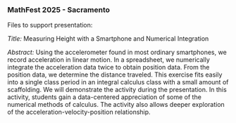 ### MathFest 2025 - Sacramento ###
Files to support presentation:

*Title:* Measuring Height with a Smartphone and Numerical Integration

*Abstract:* Using the accelerometer found in most ordinary smartphones, we record acceleration in linear motion. In a spreadsheet, we numerically integrate the acceleration data twice to obtain position data. From the position data, we determine the distance traveled. This exercise fits easily into a single class period in an integral calculus class with a small amount of scaffolding. We will demonstrate the activity during the presentation. In this activity, students gain a data-centered appreciation of some of the numerical methods of calculus. The activity also allows deeper exploration of the acceleration-velocity-position relationship.
